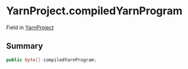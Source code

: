 # YarnProject.compiledYarnProgram

Field in [YarnProject](/docs/api/csharp/yarn.unity.yarnproject.md)

## Summary



```csharp
public byte[] compiledYarnProgram;
```

